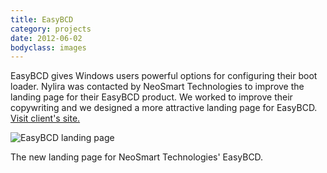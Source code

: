 ```yaml
---
title: EasyBCD
category: projects
date: 2012-06-02
bodyclass: images
---
```


EasyBCD gives Windows users powerful options for configuring their boot loader. Nylira was contacted by NeoSmart Technologies to improve the landing page for their EasyBCD product. We worked to improve their copywriting and we designed a more attractive landing page for EasyBCD. [Visit client's site.](https://neosmart.net/EasyBCD/)

<div class="figure">
  <img src="../assets/images/projects/easybcd-01.png" alt="EasyBCD landing page" />
  <div class="figcaption">
    <p>The new landing page for NeoSmart Technologies' EasyBCD.</p>
  </div>
</div>

